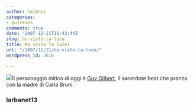 ```yaml
---
author: leibniz
categories:
- quirkies
comments: true
date: '2007-12-21T11:43:44Z'
slug: ho-visto-la-luce
title: Ho visto la luce!
url: "/2007/12/21/ho-visto-la-luce/"
wordpress_id: 2616

---
```

![](https://limelight-530.static.dailymotion.com/dyn/preview/160x120/2948530.jpg)Il personaggio mitico di oggi è [Guy Gilbert](https://jean-yves.larbanet13.club.fr/index.htm), il sacerdote beat che pranza con la madre di Carla Bruni.


### larbanet13
